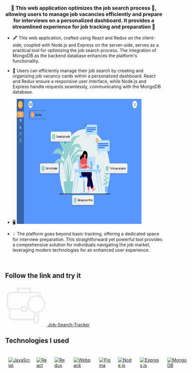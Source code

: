### <div align="center">🤗 This web application optimizes the job search process 🔎, allowing users to manage job vacancies efficiently and prepare for interviews on a personalized dashboard. It provides a streamlined experience for job tracking and preparation 🚀</div>

- 🖋️ This web application, crafted using React and Redux on the client-side, coupled with Node.js and Express on the server-side, serves as a practical tool for optimizing the job search process. The integration of MongoDB as the backend database enhances the platform's functionality.

- 🙌 Users can efficiently manage their job search by creating and organizing job vacancy cards within a personalized dashboard. React and Redux ensure a responsive user interface, while Node.js and Express handle requests seamlessly, communicating with the MongoDB database.

- 🖥️
  <a href="https://client-phi-sooty.vercel.app/" target="_blank">
  <img src="assets/tracker.png" title="git" alt="git" width="400" height="400"/>
  </a>

- 💡 The platform goes beyond basic tracking, offering a dedicated space for interview preparation. This straightforward yet powerful tool provides a comprehensive solution for individuals navigating the job market, leveraging modern technologies for an enhanced user experience.

<br/>

## Follow the link and try it

<a href="https://client-phi-sooty.vercel.app/" target="_blank">
<span> <svg width="100pt" height="100pt" version="1.1" viewBox="0 0 100 100" xmlns="http://www.w3.org/2000/svg">
 <path d="m68.062 85.266h-49.582c-2.7461 0-5.2422-1.125-7.0547-2.9336-1.8203-1.8203-2.9414-4.3164-2.9414-7.0625v-16.262c-0.87109-0.46875-1.668-1.0625-2.3633-1.7578-1.8203-1.8203-2.9414-4.3164-2.9414-7.0625v-23.543c0-2.7461 1.125-5.2422 2.9336-7.0547 1.8203-1.8203 4.3164-2.9414 7.0625-2.9414h15.195v-7.6953c0-1.1055 0.89453-2 2-2h29.82c1.1055 0 2 0.89453 2 2v7.6953h15.195c2.7461 0 5.2422 1.125 7.0547 2.9336 1.8203 1.8203 2.9414 4.3164 2.9414 7.0625v1.7031c1.0703 0.74609 2.0742 1.5859 2.9922 2.5078 3.9844 3.9844 6.4453 9.4844 6.4453 15.562s-2.4648 11.582-6.4453 15.562c-3.5391 3.5391-8.2812 5.8789-13.562 6.3555v1.1914h0.75391c1.1016 0 2.1016 0.44922 2.8281 1.1719 0.72266 0.72266 1.1719 1.7227 1.1719 2.8281v15.531c0 1.1016-0.44922 2.1016-1.1719 2.8281-0.72266 0.72266-1.7227 1.1719-2.8281 1.1719h-5.5039c-1.1016 0-2.1016-0.44922-2.8281-1.1719-0.72266-0.72266-1.1719-1.7227-1.1719-2.8281zm-27.969-34.27h10.375c1.1055 0 2 0.89453 2 2v3.1875h2.6211c-1.4609-2.9453-2.2812-6.2617-2.2812-9.7695 0-6.0781 2.4648-11.582 6.4453-15.562 3.9844-3.9844 9.4883-6.4453 15.562-6.4453 3.0312 0 5.918 0.61328 8.5469 1.7227-0.125-1.4453-0.76562-2.7539-1.7383-3.7266-1.0859-1.0859-2.5898-1.7617-4.2383-1.7617h-64.211c-1.6523 0-3.1523 0.67578-4.2383 1.7617-1.0859 1.0859-1.7617 2.5898-1.7617 4.2383v23.543c0 1.6523 0.67578 3.1523 1.7617 4.2383 1.1289 1.125 2.6484 1.7617 4.2383 1.7617h24.918v-3.1875c0-1.1055 0.89453-2 2-2zm12.375 9.1875v3.1875c0 1.1055-0.89453 2-2 2h-10.375c-1.1055 0-2-0.89453-2-2v-3.1875h-24.918c-0.23438 0-0.46484-0.007813-0.69141-0.023438v15.109c0 1.6523 0.67578 3.1523 1.7617 4.2383 1.0859 1.0859 2.5898 1.7617 4.2383 1.7617h49.582v-7.7422c0-1.1016 0.44922-2.1016 1.1719-2.8281 0.72266-0.72266 1.7227-1.1719 2.8281-1.1719h0.75391v-1.1914c-5.2812-0.47656-10.023-2.8164-13.562-6.3555-0.56641-0.56641-1.1016-1.168-1.6094-1.793h-5.1797zm-4-5.1875h-6.375v6.375h6.375zm-16.098-38.355h25.82v-5.6953h-25.82zm45.199 56.883h-5.5078v15.531h5.5039v-15.531zm9.9844-39.848c-3.3672-3.3672-7.9219-5.2734-12.734-5.2734-4.9727 0-9.4766 2.0156-12.734 5.2734-3.2578 3.2578-5.2734 7.7617-5.2734 12.734 0 4.8242 1.9141 9.375 5.2734 12.734 3.2578 3.2578 7.7617 5.2734 12.734 5.2734 4.9727 0 9.4766-2.0156 12.734-5.2734 3.2578-3.2578 5.2734-7.7617 5.2734-12.734s-2.0156-9.4766-5.2734-12.734z" fill='#ebecf0'/>
</svg></span> Job-Search-Tracker
</a>

<br/>

## Technologies I used

<div style="display: flex">

<a href="https://www.javascript.com/" target="_blank"><img style="margin: 10px" src="https://profilinator.rishav.dev/skills-assets/javascript-original.svg" alt="JavaScript" height="50" /></a>

<a href="https://reactjs.org/" target="_blank"><img style="margin: 10px" src="https://profilinator.rishav.dev/skills-assets/react-original-wordmark.svg" alt="React" height="50" /></a>

<a href="https://redux.js.org/" target="_blank"><img style="margin: 10px" src="https://profilinator.rishav.dev/skills-assets/redux-original.svg" alt="Redux" height="50" /></a>

<a href="https://webpack.js.org/" target="_blank"><img style="margin: 10px" src="https://profilinator.rishav.dev/skills-assets/webpack-original.svg" alt="Webpack" height="50" /></a>

<a href="https://www.figma.com/" target="_blank"><img style="margin: 10px" src="https://profilinator.rishav.dev/skills-assets/figma-icon.svg" alt="Figma" height="50" /></a>

<a href="https://nodejs.org/" target="_blank"><img style="margin: 10px" src="https://profilinator.rishav.dev/skills-assets/nodejs-original-wordmark.svg" alt="Node.js" height="50" /></a>

<a href="https://expressjs.com/" target="_blank"><img style="margin: 10px" src="https://profilinator.rishav.dev/skills-assets/express-original-wordmark.svg" alt="Express.js" height="50" /></a>

<a href="https://www.mongodb.com/" target="_blank"><img style="margin: 10px" src="https://profilinator.rishav.dev/skills-assets/mongodb-original-wordmark.svg" alt="MongoDB" height="50" /></a>

</div>
